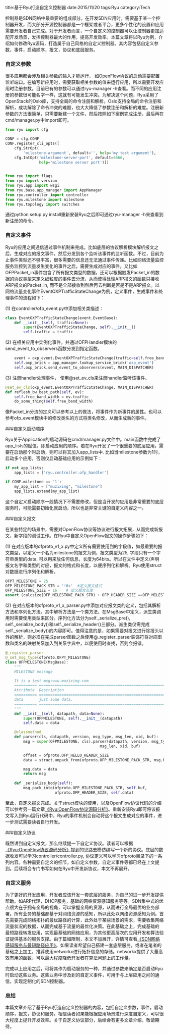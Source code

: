 ﻿title:基于Ryu打造自定义控制器
date:2015/11/20
tags:Ryu
category:Tech

控制器是SDN网络中最重要的组成部分。在开发SDN应用时，需要基于某一个控制器开发，而大部分开源控制器都是一个框架或者平台，更多个性化的设置和应用需要开发者自己完成。对于开发者而言，一个自定义的控制器可以让控制器更加适配开发场景，发挥控制器最大的作用，提高开发效率。本篇文章将以Ryu为例，介绍如何修改Ryu源码，打造属于自己风格的自定义控制器。其内容包括自定义参数，事件，启动顺序，报文，协议和底层服务。

### 自定义参数

很多应用都会涉及相关参数的输入才能运行， 如OpenFlow协议的启动需要配置监听端口。在编写新应用时，需要获取相关参数的值来运行应用，所以需要开发应用时注册参数。目前已有的参数可以通过ryu-manager -h查看。而不同的应用注册的参数很可能名字一样，这就有可能发生冲突。为解决这个问题，Ryu采用了OpenStack的Oslo库，支持全局的命令注册和解析。Oslo支持全局的命令注册和解析，成功解除了命令冲突的难题，也大大降低了参数注册和解析的难度。注册新参数的方法很简单，只需要新建一个文件，然后按照如下案例完成注册，最后再在cmd/manager.py中import即可。

```py
from ryu import cfg

CONF = cfg.CONF
CONF.register_cli_opts([
    cfg.StrOpt(
        'milestone-argument', default='', help='my test argument'),
    cfg.IntOpt('milestone-server-port', default=6666,
               help='milestone server port')])
    

```
```py
from ryu import flags
from ryu import version
from ryu.app import wsgi
from ryu.base.app_manager import AppManager
from ryu.controller import controller
from ryu.milestone import milestone
from ryu.topology import switches
```

通过python setup.py install重新安装Ryu之后即可通过ryu-manager -h来查看到新注册的命令。

### 自定义事件

Ryu的应用之间通信通过事件机制来完成。比如底层的协议解析模块解析报文之后，生成对应的报文事件，然后分发到各个监听该事件的监听函数。不过，目前为止事件类型还不够丰富，很多需要的信息还无法通过事件传递。比如网络流量监控服务监控到流量发生变化的事件之后，需要生成对应的事件。又比如OFPPacket\_in事件包含了所有报文类型的数据，还可以根据触发Packet\_in的数据的协议类型来定义细粒度的事件去分流，从而使得处理ARP报文的函数只接收ARP报文的Packet\_in, 而不是全部接收到然后再去判断是否是不是ARP报文。以网络流量变化事件EventOXPTrafficStateChange为例，定义事件，生成事件和处理事件的流程如下：

(1) 在controller/ofp\_event.py中添加相关类描述：

```py
class EventOXPTrafficStateChange(event.EventBase):
    def __init__(self, traffic=None):
        super(EventOXPTrafficStateChange, self).__init__()
        self.traffic = traffic
```
(2) 在相关应用中实例化事件，并通过OFPHandler模块的send\_event\_to\_observers函数分发到指定函数。

```py
    event = oxp_event.EventOXPTrafficStateChange(traffic=self.free_band_width)
    self.oxp_brick = app_manager.lookup_service_brick('oxp_event')
    self.oxp_brick.send_event_to_observers(event, MAIN_DISPATCHER)
```

(3) 注册handler处理事件， 使用@set\_ev\_cls来注册handler监听该事件。

```py
@set_ev_cls(oxp_event.EventOXPTrafficStateChange, MAIN_DISPATCHER)
def reflesh_bw_best_path(self, ev):
    self.free_band_width = ev.traffic
    do_some_thing(self.free_band_width)

```

像Packet\_in分流的定义可以参考以上的做法，将事件作为新事件的属性。也可以参考ofp\_event模块中的修改类名的方式将类名修改，从而生成新的事件。

###自定义启动顺序

Ryu关于Application的启动源码在cmd/manager.py文件中。main函数中完成了app\_lists的赋值，即启动应用的顺序。若在Ryu开发了一个很重要的底层应用，需要在启动那个时启动，则可以将其加入app\_lists中. 比如当milestone参数为1时，启动多个应用，否则仅启动基础应用的示例如下：

```py
if not app_lists:
    app_lists = ['ryu.controller.ofp_handler']

if CONF.milestone == '1':
    my_app_list = ["muzixing", "milestone"]
    app_lists.extend(my_app_list)
```
这个自定义启动顺序一般情况下不需要修改，但是当开发的应用是非常重要的底层服务时，可能需要初始化就启动，所以也是非常关键的自定义内容之一。

###自定义报文

在某些特定的场景中，需要对OpenFlow协议等协议进行报文拓展，从而完成新报文，新字段的测试工作。在Ryu中自定义OpenFlow报文的操作步骤如下：

(1) 在对应版本的ofproto\_v1\_x.py中定义所有需要使用到的字段值，如最重要的报文类型，以定义一个名为milestone的报文为例，报文类型为25, 字段只有一个字符串类型的data, 可以用来放任何信息，长度为64bits。所以在文件中定义/声明 报文名字和类型的对应，报文的格式和长度，以便序列化和解析。Ryu使用struct对数据进行序列化和解析。

```py
OFPT_MILESTONE = 25
OFP_MILESTONE_PACK_STR = '!8s'  #定义报文格式
OFP_MILESTONE_SIZE = 16    # 定义报文长度
assert (calcsize(OFP_MILESTONE_PACK_STR) + OFP_HEADER_SIZE ==OFP_MILESTONE_SIZE）  # 检查长度是否正确

```

(2) 在对应版本的ofproto\_v1\_x\_parser.py中添加对应报文类的定义，包括其解析方法和序列化方法。其中解析方法是一个类方法，在MsgBase中定义，派生类调用时需要使用类型来区分。序列化方法分为self.\_serialize\_pre(), self.\_serialize\_body()和self.\_serialize\_header()三部分。派生类仅需完成self.\_serialize\_body()的内容即可。值得注意的是，如果需要对报文进行除报头以外的解析，则必须在完成parser函数之后使用@\_register\_parser装饰符将对应函数和类名的映射关系加入到关系字典中，以便使用时查找，否则会报错。

```py
@_register_parser
@_set_msg_type(ofproto.OFPT_MILESTONE)
class OFPMILESTONE(MsgBase):
    """
    MILESTONE message

    It is a test msg:www.muzixing.com
    ========== =========================================================
    Attribute  Description
    ========== =========================================================
    data       just some data.
    ========== =========================================================
    """
    def __init__(self, datapath, data=None):
        super(OFPMILESTONE, self).__init__(datapath)
        self.data = data

    @classmethod
    def parser(cls, datapath, version, msg_type, msg_len, xid, buf):
        msg = super(OFPMILESTONE, cls).parser(datapath, version, msg_type,
                                          msg_len, xid, buf)

        offset = ofproto.OFP_HELLO_HEADER_SIZE
        data = struct.unpack_from(ofproto.OFP_MILESTONE_PACK_STR, msg.buf, offset)

        msg.data = data
        return msg
        
    def _serialize_body(self):
        msg_pack_into(ofproto.OFP_MILESTONE_PACK_STR, self.buf,
                      ofproto.OFP_HEADER_SIZE, self.data)
```

至此，自定义报文完成。关于struct模块的使用，以及OpenFlow协议代码的介绍可以参考另一篇文章[《Ryu:OpenFlow协议源码分析》](http://www.muzixing.com/pages/2015/07/24/ryuopenflowxie-yi-yuan-ma-fen-xi.html)。重新安装Ryu即可将该报文写入到Ryu运行代码中，Ryu的事件机制会自动将这个报文生成对应的事件，进一步测试需要读者自行开发。

###自定义协议

既然讲到自定义报文，那么继续提一下自定义协议。读者可以根据[《Ryu:OpenFlow协议源码分析》](http://www.muzixing.com/pages/2015/07/24/ryuopenflowxie-yi-yuan-ma-fen-xi.html)提到的思路去模仿编写一个新的协议。底层的数据收发可以学习controller/controller.py, 协议定义可以学习ofproto目录下的一系列内容。各种需要自定义的细节，如自定义参数，自定义事件等都已经在上文提到。后续将会专门书写如何在Ryu中开发新协议，本文不再展开。

### 自定义服务

为了更好的开发应用，开发者应该开发一套底层的服务，为自己的进一步开发提供帮助。如ARP代理，DHCP服务，基础的网络资源感知服务等等。SDN集中式的优点很大在于拥有全局的视角，可以掌握全局的资源，从而进行全局最优的业务部署。所有业务的基础都基于对网络资源的感知，所以此处以网络资源感知为例。首先需要完成网络拓扑的最优路径的计算，此外处于某些场景的需求，需要收集网络流量状况的数据，从而完成基于流量的最优化决策。在此基础之上，完成基础的
最短路径转发应用，实现最基础的网络应用，为其他更高层次的应用开发和算法验证提供基本的服务支撑。由于篇幅限制，本文不加展开，详情可查看[《SDN网络感知服务与最短路径应用》](http://www.muzixing.com/pages/2015/07/08/sdnwang-luo-gan-zhi-fu-wu-yu-zui-duan-lu-jing-ying-yong.html)。如果读者希望自己搭建一套底层服务，或者在笔者的基础之上加工，推荐使用networkx进行拓扑信息的存储。networkx提供了大量高效有用的函数，可以最大程度降低开发者在算法问题上的工作量。

完成以上应用之后，可将其作为启动服务的一种，并通过参数来确定是否启动Ryu时启动这些业务。这些业务中涉及到的自定义事件，可用于与上层应用之间的通信，实现定制化的SDN控制器。

### 总结

本篇文章介绍了基于Ryu打造自定义控制器的内容，包括自定义参数，事件，启动顺序，报文，协议和服务。相信读者如果能根据应用场景进行深度自定义，可以很大程度上提升开发效率。关于自定义协议部分，后续会有更多文章介绍，敬请期待。


















